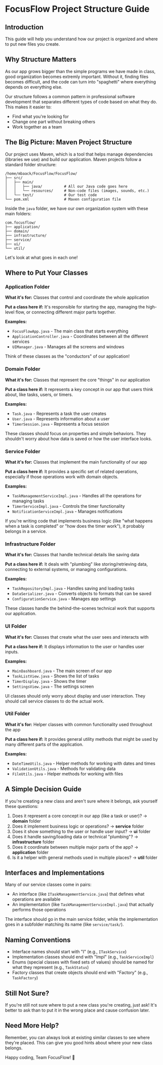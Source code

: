 # FocusFlow Project Structure Guide

## Introduction

This guide will help you understand how our project is organized and where to put new files you create. 

## Why Structure Matters

As our app grows bigger than the simple programs we have made in class, good organization becomes extremly important. Without it, finding files becomes difficult, and the code can turn into "spaghetti" where everything depends on everything else.

Our structure follows a common pattern in professional software development that separates different types of code based on what they do. This makes it easier to:
- Find what you're looking for
- Change one part without breaking others
- Work together as a team

## The Big Picture: Maven Project Structure

Our project uses Maven, which is a tool that helps manage dependencies (libraries we use) and build our application. Maven projects follow a standard folder structure:

```
/home/mbaack/FocusFlow/FocusFlow/
├── src/
│   ├── main/
│   │   ├── java/          # All our Java code goes here
│   │   └── resources/     # Non-code files (images, sounds, etc.)
│   └── test/              # Our test code
└── pom.xml                # Maven configuration file
```

Inside the `java` folder, we have our own organization system with these main folders:

```
com.focusflow/
├── application/
├── domain/
├── infrastructure/
├── service/
├── ui/
└── util/
```

Let's look at what goes in each one!

## Where to Put Your Classes

### Application Folder

**What it's for:** Classes that control and coordinate the whole application

**Put a class here if:** It's responsible for starting the app, managing the high-level flow, or connecting different major parts together.

**Examples:**
- `FocusFlowApp.java` - The main class that starts everything
- `ApplicationController.java` - Coordinates between all the different services
- `UIManager.java` - Manages all the screens and windows

Think of these classes as the "conductors" of our application!

### Domain Folder

**What it's for:** Classes that represent the core "things" in our application

**Put a class here if:** It represents a key concept in our app that users think about, like tasks, users, or timers.

**Examples:**
- `Task.java` - Represents a task the user creates
- `User.java` - Represents information about a user
- `TimerSession.java` - Represents a focus session

These classes should focus on properties and simple behaviors. They shouldn't worry about how data is saved or how the user interface looks.

### Service Folder

**What it's for:** Classes that implement the main functionality of our app

**Put a class here if:** It provides a specific set of related operations, especially if those operations work with domain objects.

**Examples:**
- `TaskManagementServiceImpl.java` - Handles all the operations for managing tasks
- `TimerServiceImpl.java` - Controls the timer functionality
- `NotificationServiceImpl.java` - Manages notifications

If you're writing code that implements business logic (like "what happens when a task is completed" or "how does the timer work"), it probably belongs in a service.

### Infrastructure Folder

**What it's for:** Classes that handle technical details like saving data

**Put a class here if:** It deals with "plumbing" like storing/retrieving data, connecting to external systems, or managing configurations.

**Examples:**
- `TaskRepositoryImpl.java` - Handles saving and loading tasks
- `DataSerializer.java` - Converts objects to formats that can be saved
- `ConfigurationService.java` - Manages app settings

These classes handle the behind-the-scenes technical work that supports our application.

### UI Folder

**What it's for:** Classes that create what the user sees and interacts with

**Put a class here if:** It displays information to the user or handles user inputs.

**Examples:**
- `MainDashboard.java` - The main screen of our app
- `TaskListView.java` - Shows the list of tasks
- `TimerDisplay.java` - Shows the timer
- `SettingsView.java` - The settings screen

UI classes should only worry about display and user interaction. They should call service classes to do the actual work.

### Util Folder

**What it's for:** Helper classes with common functionality used throughout the app

**Put a class here if:** It provides general utility methods that might be used by many different parts of the application.

**Examples:**
- `DateTimeUtils.java` - Helper methods for working with dates and times
- `ValidationUtils.java` - Methods for validating data
- `FileUtils.java` - Helper methods for working with files

## A Simple Decision Guide

If you're creating a new class and aren't sure where it belongs, ask yourself these questions:

1. Does it represent a core concept in our app (like a task or user)? → **domain** folder
2. Does it implement business logic or operations? → **service** folder
3. Does it show something to the user or handle user input? → **ui** folder
4. Does it handle saving/loading data or technical "plumbing"? → **infrastructure** folder
5. Does it coordinate between multiple major parts of the app? → **application** folder
6. Is it a helper with general methods used in multiple places? → **util** folder

## Interfaces and Implementations

Many of our service classes come in pairs:
- An interface (like `ITaskManagementService.java`) that defines what operations are available
- An implementation (like `TaskManagementServiceImpl.java`) that actually performs those operations

The interface should go in the main service folder, while the implementation goes in a subfolder matching its name (like `service/task/`).

## Naming Conventions

- Interface names should start with "I" (e.g., `ITaskService`)
- Implementation classes should end with "Impl" (e.g., `TaskServiceImpl`)
- Enums (special classes with fixed sets of values) should be named for what they represent (e.g., `TaskStatus`)
- Factory classes that create objects should end with "Factory" (e.g., `TaskFactory`)

## Still Not Sure?

If you're still not sure where to put a new class you're creating, just ask! It's better to ask than to put it in the wrong place and cause confusion later.

## Need More Help?

Remember, you can always look at existing similar classes to see where they're placed. This can give you good hints about where your new class belongs.

Happy coding, Team FocusFlow! 🚀
